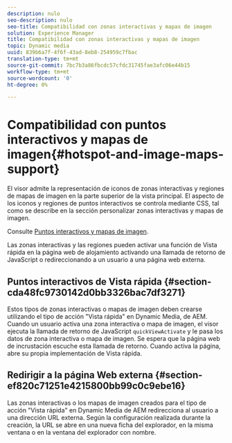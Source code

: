 ```yaml
---
description: nulo
seo-description: nulo
seo-title: Compatibilidad con zonas interactivas y mapas de imagen
solution: Experience Manager
title: Compatibilidad con zonas interactivas y mapas de imagen
topic: Dynamic media
uuid: 839b6a7f-4f6f-43ad-8eb8-254959c7fbac
translation-type: tm+mt
source-git-commit: 7bc7b3a86fbcdc57cfdc31745fae3afc06e44b15
workflow-type: tm+mt
source-wordcount: '0'
ht-degree: 0%

---
```



# Compatibilidad con puntos interactivos y mapas de imagen{#hotspot-and-image-maps-support}

El visor admite la representación de iconos de zonas interactivas y regiones de mapas de imagen en la parte superior de la vista principal. El aspecto de los iconos y regiones de puntos interactivos se controla mediante CSS, tal como se describe en la sección personalizar zonas interactivas y mapas de imagen.

Consulte [Puntos interactivos y mapas de imagen](../../c-html5-aem-asset-viewers/c-html5-aem-carousel/c-html5-aem-carousel-customizingviewer/r-html5-aem-carousel-customize-hotspots-imagemaps.md#reference-2ac3cc414ef2467390bf53145f1d8d74).

Las zonas interactivas y las regiones pueden activar una función de Vista rápida en la página web de alojamiento activando una llamada de retorno de JavaScript o redireccionando a un usuario a una página web externa.

## Puntos interactivos de Vista rápida {#section-cda48fc9730142d0bb3326bac7df3271}

Estos tipos de zonas interactivas o mapas de imagen deben crearse utilizando el tipo de acción &quot;Vista rápida&quot; en Dynamic Media, de AEM. Cuando un usuario activa una zona interactiva o mapa de imagen, el visor ejecuta la llamada de retorno de JavaScript `quickViewActivate` y le pasa los datos de zona interactiva o mapa de imagen. Se espera que la página web de incrustación escuche esta llamada de retorno. Cuando activa la página, abre su propia implementación de Vista rápida.

## Redirigir a la página Web externa {#section-ef820c71251e4215800bb99c0c9ebe16}

Las zonas interactivas o los mapas de imagen creados para el tipo de acción &quot;Vista rápida&quot; en Dynamic Media de AEM redirecciona al usuario a una dirección URL externa. Según la configuración realizada durante la creación, la URL se abre en una nueva ficha del explorador, en la misma ventana o en la ventana del explorador con nombre.
